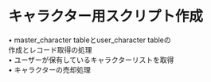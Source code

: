 # キャラクター用スクリプト作成
• master_character tableとuser_character tableの  
作成とレコード取得の処理  
• ユーザーが保有しているキャラクターリストを取得  
• キャラクターの売却処理